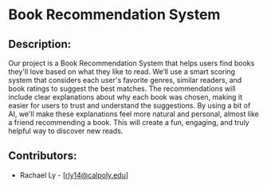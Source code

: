 # Book Recommendation System
## Description:
Our project is a Book Recommendation System that helps users find books they'll love based on what they like to read. We’ll use a smart scoring system that considers each user's favorite genres, similar readers, and book ratings to suggest the best matches. The recommendations will include clear explanations about why each book was chosen, making it easier for users to trust and understand the suggestions. By using a bit of AI, we'll make these explanations feel more natural and personal, almost like a friend recommending a book. This will create a fun, engaging, and truly helpful way to discover new reads.
## Contributors:
- Rachael Ly - [rly14@calpoly.edu]
